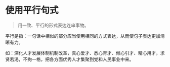 # 使用平行句式

> 用一致、平行的形式表达连串事物。

平行是指：一句话中相似的部分应当使用相同的方式表达，从而使句子表达更加清晰有力。

如：深化人才发展体制机制改革，真心爱才、悉心育才、倾心引才、精心用才，求贤若渴，不拘一格，把各方面优秀人才集聚到党和人民事业中来。